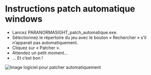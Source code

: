 # Instructions patch automatique windows

- Lancez PARANORMASIGHT_patch_automatique.exe.
- Sélectionnez le répertoire du jeu avec le bouton « Rechercher » s’il n’apparait pas automatiquement.
- Cliquez sur « Patcher ».
- Attendez un petit moment…
- … Et c’est bon !

![Image logiciel pour patcher automatiquement](/jeu/paranormasight/installation/logiciel_patch_auto.webp)